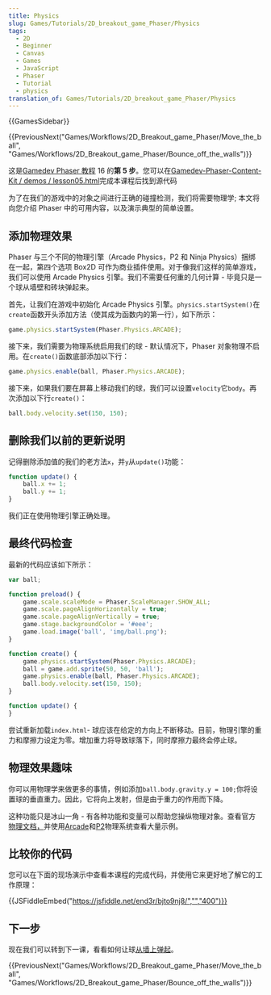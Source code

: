 ```yaml
---
title: Physics
slug: Games/Tutorials/2D_breakout_game_Phaser/Physics
tags:
  - 2D
  - Beginner
  - Canvas
  - Games
  - JavaScript
  - Phaser
  - Tutorial
  - physics
translation_of: Games/Tutorials/2D_breakout_game_Phaser/Physics
---
```

{{GamesSidebar}}

{{PreviousNext("Games/Workflows/2D_Breakout_game_Phaser/Move_the_ball", "Games/Workflows/2D_Breakout_game_Phaser/Bounce_off_the_walls")}}

这是[Gamedev Phaser 教程](/en-US/docs/Games/Workflows/2D_Breakout_game_Phaser) 16 的**第 5 步**。您可以在[Gamedev-Phaser-Content-Kit / demos / lesson05.html](https://github.com/end3r/Gamedev-Phaser-Content-Kit/blob/gh-pages/demos/lesson05.html)完成本课程后找到源代码

为了在我们的游戏中的对象之间进行正确的碰撞检测，我们将需要物理学; 本文将向您介绍 Phaser 中的可用内容，以及演示典型的简单设置。

## 添加物理效果

Phaser 与三个不同的物理引擎（Arcade Physics，P2 和 Ninja Physics）捆绑在一起，第四个选项 Box2D 可作为商业插件使用。对于像我们这样的简单游戏，我们可以使用 Arcade Physics 引擎。我们不需要任何重的几何计算 - 毕竟只是一个球从墙壁和砖块弹起来。

首先，让我们在游戏中初始化 Arcade Physics 引擎。`physics.startSystem()`在`create`函数开头添加方法（使其成为函数内的第一行），如下所示：

```js
game.physics.startSystem(Phaser.Physics.ARCADE);
```

接下来，我们需要为物理系统启用我们的球 - 默认情况下，Phaser 对象物理不启用。在`create()`函数底部添加以下行：

```js
game.physics.enable(ball, Phaser.Physics.ARCADE);
```

接下来，如果我们要在屏幕上移动我们的球，我们可以设置`velocity`它`body`。再次添加以下行`create()`：

```js
ball.body.velocity.set(150, 150);
```

## 删除我们以前的更新说明

记得删除添加值的我们的老方法`x`，并`y`从`update()`功能：

```js
function update() {
    ball.x += 1;
    ball.y += 1;
}
```

我们正在使用物理引擎正确处理。

## 最终代码检查

最新的代码应该如下所示：

```js
var ball;

function preload() {
    game.scale.scaleMode = Phaser.ScaleManager.SHOW_ALL;
    game.scale.pageAlignHorizontally = true;
    game.scale.pageAlignVertically = true;
    game.stage.backgroundColor = '#eee';
    game.load.image('ball', 'img/ball.png');
}

function create() {
    game.physics.startSystem(Phaser.Physics.ARCADE);
    ball = game.add.sprite(50, 50, 'ball');
    game.physics.enable(ball, Phaser.Physics.ARCADE);
    ball.body.velocity.set(150, 150);
}

function update() {
}
```

尝试重新加载`index.html`- 球应该在给定的方向上不断移动。目前，物理引擎的重力和摩擦力设定为零。增加重力将导致球落下，同时摩擦力最终会停止球。

## 物理效果趣味

你可以用物理学来做更多的事情，例如添加`ball.body.gravity.y = 100;`你将设置球的垂直重力。因此，它将向上发射，但是由于重力的作用而下降。

这种功能只是冰山一角 - 有各种功能和变量可以帮助您操纵物理对象。查看官方[物理文档，](http://phaser.io/docs#physics)并使用[Arcade](http://phaser.io/examples/v2/category/arcade-physics)和[P2](http://phaser.io/examples/v2/category/p2-physics)物理系统查看大量示例。

## 比较你的代码

您可以在下面的现场演示中查看本课程的完成代码，并使用它来更好地了解它的工作原理：

{{JSFiddleEmbed("https://jsfiddle.net/end3r/bjto9nj8/","","400")}}

## 下一步

现在我们可以转到下一课，看看如何让球[从墙上弹起](/en-US/docs/Games/Workflows/2D_Breakout_game_Phaser/Bounce_off_the_walls)。

{{PreviousNext("Games/Workflows/2D_Breakout_game_Phaser/Move_the_ball", "Games/Workflows/2D_Breakout_game_Phaser/Bounce_off_the_walls")}}
